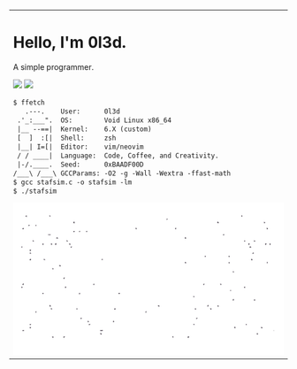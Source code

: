 <table>
  <tr>
    <td width="50%" valign="top">
      <h1>Hello, I'm 0l3d.</h1>
      <p> A simple programmer. </p>
      <p>
        <img src="https://img.shields.io/badge/C-00599C?style=for-the-badge&logo=c&logoColor=white" />
        <img src="https://img.shields.io/badge/void%20linux-478061?style=for-the-badge&logo=linux&logoColor=white"/>
      </p>
      <pre><code class="language-bash">$ ffetch
   .---.    User:      0l3d  
 .'_:___".  OS:        Void Linux x86_64     
 |__ --==|  Kernel:    6.X (custom)     
 [  ]  :[|  Shell:     zsh    
 |__| I=[|  Editor:    vim/neovim     
 / / ____|  Language:  Code, Coffee, and Creativity.     
 |-/.____.  Seed:      0xBAADF00D
/___\ /___\ GCCParams: -O2 -g -Wall -Wextra -ffast-math
$ gcc stafsim.c -o stafsim -lm
$ ./stafsim</code></pre>
      <img src="stafsim.gif" alt="donut" width="100%">
    </td>
  </tr>
</table>
